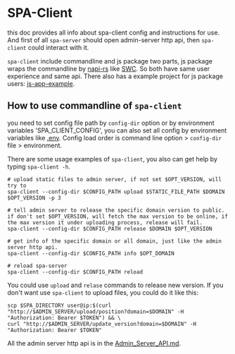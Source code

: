 # SPA-Client
this doc provides all info about spa-client config and instructions for use. And first of all `spa-server` should open admin-server http api, then
`spa-client` could interact with it.

`spa-client` include commandline and js package two parts, js package wraps the commandline 
by [napi-rs](https://github.com/napi-rs/napi-rs) like [SWC](https://github.com/swc-project/swc).
So both have same user experience and same api. There also has a example project for js package users: [js-app-example](../example/js-app-example).

## How to use commandline of `spa-client`
you need to set config file path by `config-dir` option or by environment variables 'SPA_CLIENT_CONFIG', you can also set all config by environment variables like [.env](../example/js-app-example/.env). Config load order is
command line option > `config-dir` file > environment.

There are some usage examples of `spa-client`, you also can get help by typing `spa-client -h`.
```shell
# upload static files to admin server, if not set $OPT_VERSION, will try to 
spa-client --config-dir $CONFIG_PATH upload $STATIC_FILE_PATH $DOMAIN $OPT_VERSION -p 3

# tell admin server to release the specific domain version to public. if don't set $OPT_VERSION, will fetch the max version to be online, if the max version it under uploading process, release will fail. 
spa-client --config-dir $CONFIG_PATH release $DOMAIN $OPT_VERSION

# get info of the specific domain or all domain, just like the admin server http api.
spa-client --config-dir $CONFIG_PATH info $OPT_DOMAIN

# reload spa-server
spa-client --config-dir $CONFIG_PATH reload
```
You could use `upload` and `relase` commands to release new version. If you don't want use `spa-client` to upload files, you could do it like this:

```shell
scp $SPA_DIRECTORY user@ip:$(curl "http://$ADMIN_SERVER/upload/position?domain=$DOMAIN" -H "Authorization: Bearer $TOKEN") && \
curl "http://$ADMIN_SERVER/update_version?domain=$DOMAIN" -H "Authorization: Bearer $TOKEN"
```

All the admin server http api is in the [Admin_Server_API.md](./doc/Admin_Server_API.md).
